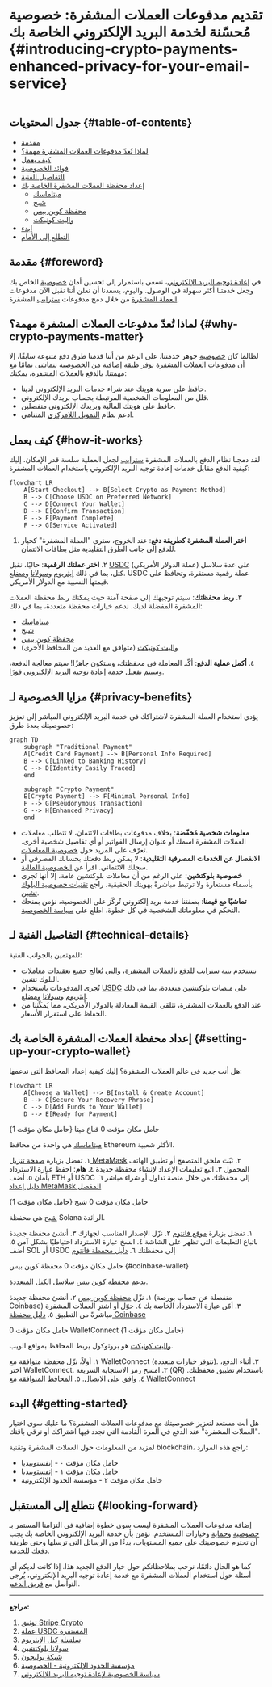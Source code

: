 # تقديم مدفوعات العملات المشفرة: خصوصية مُحسّنة لخدمة البريد الإلكتروني الخاصة بك {#introducing-crypto-payments-enhanced-privacy-for-your-email-service}

<img loading="lazy" src="/img/articles/crypto-payments.webp" alt="" class="rounded-lg" />

## جدول المحتويات {#table-of-contents}

* [مقدمة](#foreword)
* [لماذا تُعدّ مدفوعات العملات المشفرة مهمة؟](#why-crypto-payments-matter)
* [كيف يعمل](#how-it-works)
* [فوائد الخصوصية](#privacy-benefits)
* [التفاصيل الفنية](#technical-details)
* [إعداد محفظة العملات المشفرة الخاصة بك](#setting-up-your-crypto-wallet)
  * [ميتاماسك](#metamask)
  * [شبح](#phantom)
  * [محفظة كوين بيس](#coinbase-wallet)
  * [واليت كونيكت](#walletconnect)
* [ابدء](#getting-started)
* [التطلع إلى الأمام](#looking-forward)

## مقدمة {#foreword}

في [إعادة توجيه البريد الإلكتروني](https://forwardemail.net)، نسعى باستمرار إلى تحسين أمان [خصوصية](https://en.wikipedia.org/wiki/Privacy) الخاص بك وجعل خدمتنا أكثر سهولة في الوصول. واليوم، يسعدنا أن نعلن أننا نقبل الآن مدفوعات [العملة المشفرة](https://en.wikipedia.org/wiki/Cryptocurrency) من خلال دمج مدفوعات [سترايب](https://stripe.com) المشفرة.

## لماذا تُعدّ مدفوعات العملات المشفرة مهمة؟ {#why-crypto-payments-matter}

لطالما كان [خصوصية](https://en.wikipedia.org/wiki/Internet_privacy) جوهر خدمتنا. على الرغم من أننا قدمنا طرق دفع متنوعة سابقًا، إلا أن مدفوعات العملات المشفرة توفر طبقة إضافية من الخصوصية تتماشى تمامًا مع مهمتنا. بالدفع بالعملات المشفرة، يمكنك:

* حافظ على سرية هويتك عند شراء خدمات البريد الإلكتروني لدينا.
* قلل من المعلومات الشخصية المرتبطة بحساب بريدك الإلكتروني.
* حافظ على هويتك المالية وبريدك الإلكتروني منفصلين.
* ادعم نظام [التمويل اللامركزي](https://en.wikipedia.org/wiki/Decentralized_finance) المتنامي.

## كيف يعمل {#how-it-works}

لقد دمجنا نظام الدفع بالعملات المشفرة [سترايب](https://docs.stripe.com/crypto) لجعل العملية سلسة قدر الإمكان. إليك كيفية الدفع مقابل خدمات إعادة توجيه البريد الإلكتروني باستخدام العملات المشفرة:

```mermaid
flowchart LR
    A[Start Checkout] --> B[Select Crypto as Payment Method]
    B --> C[Choose USDC on Preferred Network]
    C --> D[Connect Your Wallet]
    D --> E[Confirm Transaction]
    E --> F[Payment Complete]
    F --> G[Service Activated]
```

1. **اختر العملة المشفرة كطريقة دفع**: عند الخروج، سترى "العملة المشفرة" كخيار للدفع إلى جانب الطرق التقليدية مثل بطاقات الائتمان.

٢. **اختر عملتك الرقمية**: حاليًا، نقبل [USDC](https://en.wikipedia.org/wiki/USD_Coin) (عملة الدولار الأمريكي) على عدة سلاسل كتل، بما في ذلك [إيثريوم](https://ethereum.org) و[سولانا](https://solana.com) و[مضلع](https://polygon.technology). USDC عملة رقمية مستقرة، وتحافظ على قيمتها النسبية مع الدولار الأمريكي.

٣. **ربط محفظتك**: سيتم توجيهك إلى صفحة آمنة حيث يمكنك ربط محفظة العملات المشفرة المفضلة لديك. ندعم خيارات محفظة متعددة، بما في ذلك:
* [ميتاماسك](https://metamask.io)
* [شبح](https://phantom.app)
* [محفظة كوين بيس](https://www.coinbase.com/wallet)
* [واليت كونيكت](https://walletconnect.com) (متوافق مع العديد من المحافظ الأخرى)

٤. **أكمل عملية الدفع**: أكّد المعاملة في محفظتك، وستكون جاهزًا! سيتم معالجة الدفعة، وسيتم تفعيل خدمة إعادة توجيه البريد الإلكتروني فورًا.

## مزايا الخصوصية لـ {#privacy-benefits}

يؤدي استخدام العملة المشفرة لاشتراكك في خدمة البريد الإلكتروني المباشر إلى تعزيز خصوصيتك بعدة طرق:

```mermaid
graph TD
    subgraph "Traditional Payment"
    A[Credit Card Payment] --> B[Personal Info Required]
    B --> C[Linked to Banking History]
    C --> D[Identity Easily Traced]
    end

    subgraph "Crypto Payment"
    E[Crypto Payment] --> F[Minimal Personal Info]
    F --> G[Pseudonymous Transaction]
    G --> H[Enhanced Privacy]
    end
```

* **معلومات شخصية مُخفّضة**: بخلاف مدفوعات بطاقات الائتمان، لا تتطلب معاملات العملات المشفرة اسمك أو عنوان إرسال الفواتير أو أي تفاصيل شخصية أخرى. تعرّف على المزيد حول [خصوصية المعاملات](https://en.wikipedia.org/wiki/Privacy_coin).
* **الانفصال عن الخدمات المصرفية التقليدية**: لا يمكن ربط دفعتك بحسابك المصرفي أو سجلك الائتماني. اقرأ عن [الخصوصية المالية](https://en.wikipedia.org/wiki/Financial_privacy).
* **خصوصية بلوكتشين**: على الرغم من أن معاملات بلوكتشين عامة، إلا أنها تُجرى بأسماء مستعارة ولا ترتبط مباشرةً بهويتك الحقيقية. راجع [تقنيات خصوصية البلوك تشين](https://en.wikipedia.org/wiki/Privacy_and_blockchain).
* **تماشيًا مع قيمنا**: بصفتنا خدمة بريد إلكتروني تُركّز على الخصوصية، نؤمن بمنحك التحكم في معلوماتك الشخصية في كل خطوة. اطلع على [سياسة الخصوصية](/privacy).

## التفاصيل الفنية لـ {#technical-details}

للمهتمين بالجوانب الفنية:

* نستخدم بنية [سترايب](https://docs.stripe.com/crypto/stablecoin-payments) للدفع بالعملات المشفرة، والتي تُعالج جميع تعقيدات معاملات البلوك تشين.
* تُجرى المدفوعات باستخدام [USDC](https://www.circle.com/en/usdc) على منصات بلوكتشين متعددة، بما في ذلك [إيثريوم](https://ethereum.org) و[سولانا](https://solana.com) و[مضلع](https://polygon.technology).
* عند الدفع بالعملات المشفرة، نتلقى القيمة المعادلة بالدولار الأمريكي، مما يُمكّننا من الحفاظ على استقرار الأسعار.

## إعداد محفظة العملات المشفرة الخاصة بك {#setting-up-your-crypto-wallet}

هل أنت جديد في عالم العملات المشفرة؟ إليك كيفية إعداد المحافظ التي ندعمها:

```mermaid
flowchart LR
    A[Choose a Wallet] --> B[Install & Create Account]
    B --> C[Secure Your Recovery Phrase]
    C --> D[Add Funds to Your Wallet]
    D --> E[Ready for Payment]
```

حامل مكان مؤقت 0 قناع ميتا {حامل مكان مؤقت 1}

[ميتاماسك](https://metamask.io) هي واحدة من محافظ Ethereum الأكثر شعبية.

١. تفضل بزيارة [صفحة تنزيل MetaMask](https://metamask.io/download/)
٢. ثبّت ملحق المتصفح أو تطبيق الهاتف المحمول
٣. اتبع تعليمات الإعداد لإنشاء محفظة جديدة
٤. **هام**: احفظ عبارة الاسترداد بأمان
٥. أضف ETH أو USDC إلى محفظتك من خلال منصة تداول أو شراء مباشر
٦. [دليل إعداد MetaMask المفصل](https://metamask.io/faqs/)

حامل مكان مؤقت 0 شبح {حامل مكان مؤقت 1}

[شبح](https://phantom.app) هي محفظة Solana الرائدة.

١. تفضل بزيارة [موقع فانتوم](https://phantom.app/)
٢. نزّل الإصدار المناسب لجهازك
٣. أنشئ محفظة جديدة باتباع التعليمات التي تظهر على الشاشة
٤. انسخ عبارة الاسترداد احتياطيًا بشكل آمن
٥. أضف SOL أو USDC إلى محفظتك
٦. [دليل محفظة فانتوم](https://help.phantom.app/hc/en-us/articles/4406388623251-How-to-create-a-new-wallet)

حامل مكان مؤقت 0 محفظة كوين بيس {#coinbase-wallet}

يدعم [محفظة كوين بيس](https://www.coinbase.com/wallet) سلاسل الكتل المتعددة.

١. نزّل [محفظة كوين بيس](https://www.coinbase.com/wallet/downloads)
٢. أنشئ محفظة جديدة (منفصلة عن حساب بورصة Coinbase)
٣. أمّن عبارة الاسترداد الخاصة بك
٤. حوّل أو اشترِ العملات المشفرة مباشرةً من التطبيق
٥. [دليل محفظة Coinbase](https://www.coinbase.com/learn/tips-and-tutorials/how-to-set-up-a-crypto-wallet)

حامل مكان مؤقت 0 WalletConnect {حامل مكان مؤقت 1}

[واليت كونيكت](https://walletconnect.com) هو بروتوكول يربط المحافظ بمواقع الويب.

١. أولاً، نزّل محفظة متوافقة مع WalletConnect (تتوفر خيارات متعددة).
٢. أثناء الدفع، اختر WalletConnect.
٣. امسح رمز الاستجابة السريعة (QR) باستخدام تطبيق محفظتك.
٤. وافق على الاتصال.
٥. [المحافظ المتوافقة مع WalletConnect](https://walletconnect.com/registry/wallets)

## البدء {#getting-started}

هل أنت مستعد لتعزيز خصوصيتك مع مدفوعات العملات المشفرة؟ ما عليك سوى اختيار "العملات المشفرة" عند الدفع في المرة القادمة التي تجدد فيها اشتراكك أو ترقي باقتك.

لمزيد من المعلومات حول العملات المشفرة وتقنية blockchain، راجع هذه الموارد:

* حامل مكان مؤقت ٠ - إنفستوبيديا
* حامل مكان مؤقت ١ - إنفستوبيديا
* حامل مكان مؤقت ٢ - مؤسسة الحدود الإلكترونية

## نتطلع إلى المستقبل {#looking-forward}

إضافة مدفوعات العملات المشفرة ليست سوى خطوة إضافية في التزامنا المستمر بـ [خصوصية](https://en.wikipedia.org/wiki/Privacy) و[حماية](https://en.wikipedia.org/wiki/Computer_security) وخيارات المستخدم. نؤمن بأن خدمة البريد الإلكتروني الخاصة بك يجب أن تحترم خصوصيتك على جميع المستويات، بدءًا من الرسائل التي ترسلها وحتى طريقة دفعك للخدمة.

كما هو الحال دائمًا، نرحب بملاحظاتكم حول خيار الدفع الجديد هذا. إذا كانت لديكم أي أسئلة حول استخدام العملات المشفرة مع خدمة إعادة توجيه البريد الإلكتروني، يُرجى التواصل مع [فريق الدعم](/help).

---

**مراجع:**

1. [توثيق Stripe Crypto](https://docs.stripe.com/crypto)
2. [عملة USDC المستقرة](https://www.circle.com/en/usdc)
3. [سلسلة كتل الإيثريوم](https://ethereum.org)
4. [سولانا بلوكتشين](https://solana.com)
5. [شبكة بوليجون](https://polygon.technology)
6. [مؤسسة الحدود الإلكترونية - الخصوصية](https://www.eff.org/issues/privacy)
7. [سياسة الخصوصية لإعادة توجيه البريد الإلكتروني](/privacy)